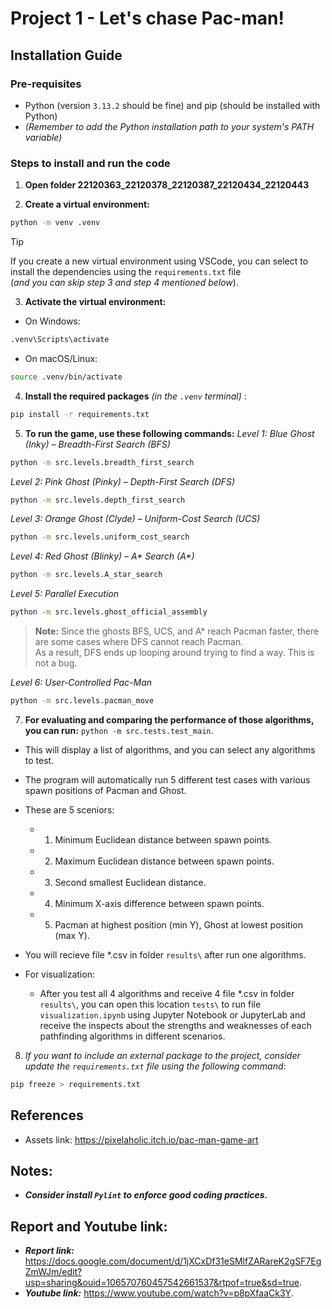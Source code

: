 # Project 1 - Let's chase Pac-man!

## Installation Guide

### Pre-requisites

- Python (version `3.13.2` should be fine) and pip (should be installed with Python)
- _(Remember to add the Python installation path to your system's PATH variable)_

### Steps to install and run the code

1. **Open folder 22120363_22120378_22120387_22120434_22120443**

2. **Create a virtual environment:**

```bash
python -m venv .venv
```

> [!Tip]
> If you create a new virtual environment using VSCode, you can select to install the dependencies using the `requirements.txt` file\
> (_and you can skip step 3 and step 4 mentioned below_).

3. **Activate the virtual environment:**

- On Windows:

```bash
.venv\Scripts\activate
```

- On macOS/Linux:

```bash
source .venv/bin/activate
```

4. **Install the required packages** _(in the `.venv` terminal)_ :

```bash
pip install -r requirements.txt
```

5. **To run the game, use these following commands:**
_Level 1: Blue Ghost (Inky) – Breadth-First Search (BFS)_

```bash
python -m src.levels.breadth_first_search
```

_Level 2: Pink Ghost (Pinky) – Depth-First Search (DFS)_

```bash
python -m src.levels.depth_first_search
```

_Level 3: Orange Ghost (Clyde) – Uniform-Cost Search (UCS)_

```bash
python -m src.levels.uniform_cost_search
```

_Level 4: Red Ghost (Blinky) – A* Search (A*)_

```bash
python -m src.levels.A_star_search
```

_Level 5: Parallel Execution_

```bash
python -m src.levels.ghost_official_assembly
```
>  **Note:** Since the ghosts BFS, UCS, and A* reach Pacman faster, there are some cases where DFS cannot reach Pacman.  
> As a result, DFS ends up looping around trying to find a way. This is not a bug.

_Level 6: User-Controlled Pac-Man_

```bash
python -m src.levels.pacman_move
```

7. **For evaluating and comparing the performance of those algorithms, you can run:** `python -m src.tests.test_main`. 

  - This will display a list of algorithms, and you can select any algorithms to test. 
  - The program will automatically run 5 different test cases with various spawn positions of Pacman and Ghost.
  - These are 5 sceniors:
    * 1. Minimum Euclidean distance between spawn points.
    * 2. Maximum Euclidean distance between spawn points.
    * 3. Second smallest Euclidean distance.
    * 4. Minimum X-axis difference between spawn points.
    * 5. Pacman at highest position (min Y), Ghost at lowest position (max Y).
  - You will recieve file *.csv in folder `results\` after run one algorithms.

- For visualization:

  - After you test all 4 algorithms and receive 4 file *.csv in folder `results\`, you can open this location `tests\` to run file `visualization.ipynb` using Jupyter Notebook or JupyterLab and receive the inspects about the strengths and weaknesses of each pathfinding algorithms in different scenarios.

8. _If you want to include an external package to the project, consider update the `requirements.txt` file using the following command:_

```bash
pip freeze > requirements.txt
```

## References

- Assets link: https://pixelaholic.itch.io/pac-man-game-art

## Notes:

- **_Consider install `Pylint` to enforce good coding practices._**

## Report and Youtube link:

- **_Report link:_**  <https://docs.google.com/document/d/1jXCxDf31eSMlfZARareK2gSF7EgZmWJm/edit?usp=sharing&ouid=106570760457542661537&rtpof=true&sd=true>.
- **_Youtube link:_** <https://www.youtube.com/watch?v=p8pXfaaCk3Y>.
